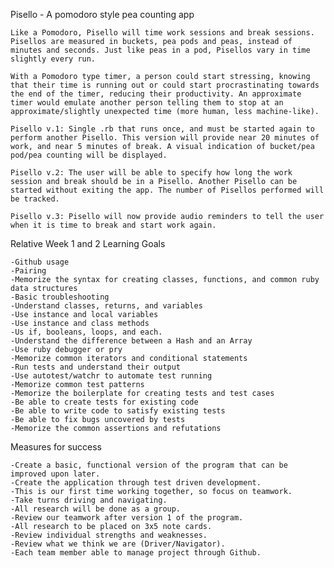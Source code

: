 Pisello - A pomodoro style pea counting app

	Like a Pomodoro, Pisello will time work sessions and break sessions. Pisellos are measured in buckets, pea pods and peas, instead of minutes and seconds. Just like peas in a pod, Pisellos vary in time slightly every run.

	With a Pomodoro type timer, a person could start stressing, knowing that their time is running out or could start procrastinating towards the end of the timer, reducing their productivity. An approximate timer would emulate another person telling them to stop at an approximate/slightly unexpected time (more human, less machine-like).

	Pisello v.1: Single .rb that runs once, and must be started again to perform another Pisello. This version will provide near 20 minutes of work, and near 5 minutes of break. A visual indication of bucket/pea pod/pea counting will be displayed.

	Pisello v.2: The user will be able to specify how long the work session and break should be in a Pisello. Another Pisello can be started without exiting the app. The number of Pisellos performed will be tracked.

	Pisello v.3: Pisello will now provide audio reminders to tell the user when it is time to break and start work again.

Relative Week 1 and 2 Learning Goals

	-Github usage
	-Pairing
	-Memorize the syntax for creating classes, functions, and common ruby data structures
	-Basic troubleshooting
	-Understand classes, returns, and variables
	-Use instance and local variables
	-Use instance and class methods
	-Us if, booleans, loops, and each.
	-Understand the difference between a Hash and an Array
	-Use ruby debugger or pry
	-Memorize common iterators and conditional statements
	-Run tests and understand their output
	-Use autotest/watchr to automate test running
	-Memorize common test patterns
	-Memorize the boilerplate for creating tests and test cases
	-Be able to create tests for existing code
	-Be able to write code to satisfy existing tests
	-Be able to fix bugs uncovered by tests
	-Memorize the common assertions and refutations

Measures for success

	-Create a basic, functional version of the program that can be improved upon later.
	-Create the application through test driven development.
	-This is our first time working together, so focus on teamwork.
	-Take turns driving and navigating.
	-All research will be done as a group.
	-Review our teamwork after version 1 of the program.
	-All research to be placed on 3x5 note cards.
	-Review individual strengths and weaknesses.
	-Review what we think we are (Driver/Navigator).
	-Each team member able to manage project through Github.